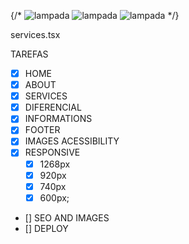 {/* <CardServices 
    title="PRODUTOS ELÉTRICOS:" 
    text="Navegue pela nossa extensa linha de produtos elétricos, incluindo cabos, fios, dispositivos de automação residencial e soluções de iluminação eficientes.Garantimos qualidade e segurança em todas as suas necessidades elétricas.">
    <img src={Lampada} alt="lampada"/>
</CardServices>
<CardServices 
    title="ACESSÓRIOS GERAIS:" 
    text="Simplifique sua vida com nossa variedade de acessórios gerais. Encontre itens de organização, segurança e ferramentas úteis para tornar suas tarefas diárias mais práticas e eficientes.">
    <img src={Lampada} alt="lampada"/>
</CardServices>
<CardServices 
    title="COMBATE À INCÊNDIO:" 
    text="Priorize a segurança com nossos acessórios especializados de combate a incêndio. De extintores a alarmes e mangueiras, oferecemos soluções confiáveis para proteger você, sua família ou sua empresa contra incêndios.">
    <img src={Lampada} alt="lampada"/>
</CardServices> */}

services.tsx

TAREFAS

- [X] HOME
- [X] ABOUT
- [X] SERVICES
- [X] DIFERENCIAL
- [X] INFORMATIONS
- [X] FOOTER
- [X] IMAGES ACESSIBILITY
- [X] RESPONSIVE
    - [X] 1268px
    - [X] 920px
    - [X] 740px
    - [X] 600px;
- [] SEO AND IMAGES 
- [] DEPLOY